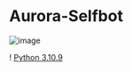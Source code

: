 # Aurora-Selfbot

![image](https://media.discordapp.net/attachments/1349662985748090983/1349663918506905632/IMG_5439.jpg?ex=67d494b9&is=67d34339&hm=81ae6cffdf10942035f477e451789c5e3f64c291ac3c227cbef5add2dc4e1dfc&=&format=webp)

! [Python 3.10.9](https://www.python.org/downloads/release/python-3109/)
